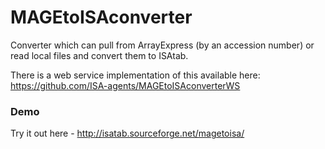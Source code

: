 MAGEtoISAconverter
==================

Converter which can pull from ArrayExpress (by an accession number) or read local files and convert them to ISAtab. 

There is a web service implementation of this available here: https://github.com/ISA-agents/MAGEtoISAconverterWS

### Demo

Try it out here  - http://isatab.sourceforge.net/magetoisa/
